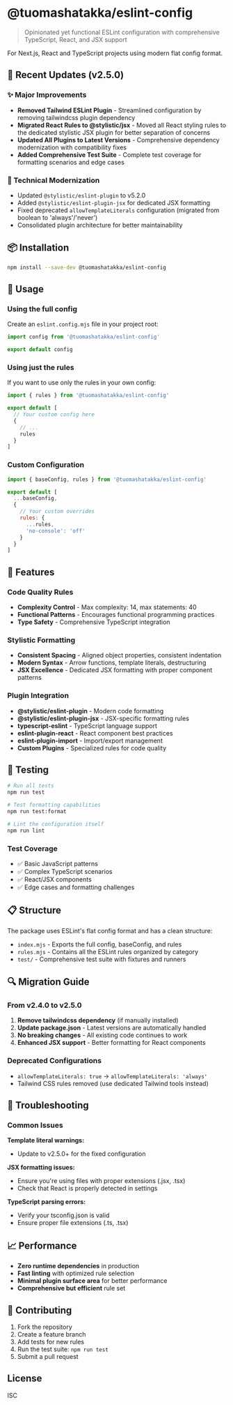 # @tuomashatakka/eslint-config

> Opinionated yet functional ESLint configuration with comprehensive TypeScript, React, and JSX support

For Next.js, React and TypeScript projects using modern flat config format.

## 🚀 Recent Updates (v2.5.0)

### ✨ Major Improvements
- **Removed Tailwind ESLint Plugin** - Streamlined configuration by removing tailwindcss plugin dependency
- **Migrated React Rules to @stylistic/jsx** - Moved all React styling rules to the dedicated stylistic JSX plugin for better separation of concerns
- **Updated All Plugins to Latest Versions** - Comprehensive dependency modernization with compatibility fixes
- **Added Comprehensive Test Suite** - Complete test coverage for formatting scenarios and edge cases

### 🔧 Technical Modernization
- Updated `@stylistic/eslint-plugin` to v5.2.0
- Added `@stylistic/eslint-plugin-jsx` for dedicated JSX formatting
- Fixed deprecated `allowTemplateLiterals` configuration (migrated from boolean to 'always'/'never')
- Consolidated plugin architecture for better maintainability

## 📦 Installation

```bash
npm install --save-dev @tuomashatakka/eslint-config
```

## 🔧 Usage

### Using the full config

Create an `eslint.config.mjs` file in your project root:

```javascript
import config from '@tuomashatakka/eslint-config'

export default config
```

### Using just the rules

If you want to use only the rules in your own config:

```javascript
import { rules } from '@tuomashatakka/eslint-config'

export default [
  // Your custom config here
  {
    // ...
    rules
  }
]
```

### Custom Configuration

```javascript
import { baseConfig, rules } from '@tuomashatakka/eslint-config'

export default [
  ...baseConfig,
  {
    // Your custom overrides
    rules: {
      ...rules,
      'no-console': 'off'
    }
  }
]
```

## 🎯 Features

### Code Quality Rules
- **Complexity Control** - Max complexity: 14, max statements: 40
- **Functional Patterns** - Encourages functional programming practices
- **Type Safety** - Comprehensive TypeScript integration

### Stylistic Formatting
- **Consistent Spacing** - Aligned object properties, consistent indentation
- **Modern Syntax** - Arrow functions, template literals, destructuring
- **JSX Excellence** - Dedicated JSX formatting with proper component patterns

### Plugin Integration
- **@stylistic/eslint-plugin** - Modern code formatting
- **@stylistic/eslint-plugin-jsx** - JSX-specific formatting rules
- **typescript-eslint** - TypeScript language support
- **eslint-plugin-react** - React component best practices
- **eslint-plugin-import** - Import/export management
- **Custom Plugins** - Specialized rules for code quality

## 🧪 Testing

```bash
# Run all tests
npm run test

# Test formatting capabilities
npm run test:format

# Lint the configuration itself
npm run lint
```

### Test Coverage
- ✅ Basic JavaScript patterns
- ✅ Complex TypeScript scenarios  
- ✅ React/JSX components
- ✅ Edge cases and formatting challenges

## 📋 Structure

The package uses ESLint's flat config format and has a clean structure:

- `index.mjs` - Exports the full config, baseConfig, and rules
- `rules.mjs` - Contains all the ESLint rules organized by category
- `test/` - Comprehensive test suite with fixtures and runners

## 🔍 Migration Guide

### From v2.4.0 to v2.5.0

1. **Remove tailwindcss dependency** (if manually installed)
2. **Update package.json** - Latest versions are automatically handled
3. **No breaking changes** - All existing code continues to work
4. **Enhanced JSX support** - Better formatting for React components

### Deprecated Configurations
- `allowTemplateLiterals: true` → `allowTemplateLiterals: 'always'`
- Tailwind CSS rules removed (use dedicated Tailwind tools instead)

## 🐛 Troubleshooting

### Common Issues

**Template literal warnings:**
- Update to v2.5.0+ for the fixed configuration

**JSX formatting issues:**
- Ensure you're using files with proper extensions (.jsx, .tsx)
- Check that React is properly detected in settings

**TypeScript parsing errors:**
- Verify your tsconfig.json is valid
- Ensure proper file extensions (.ts, .tsx)

## 📈 Performance

- **Zero runtime dependencies** in production
- **Fast linting** with optimized rule selection
- **Minimal plugin surface area** for better performance
- **Comprehensive but efficient** rule set

## 🤝 Contributing

1. Fork the repository
2. Create a feature branch
3. Add tests for new rules
4. Run the test suite: `npm run test`
5. Submit a pull request

## License

ISC